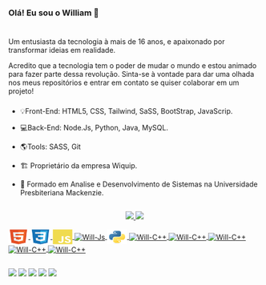 ### Olá! Eu sou o William 👋 <h1>

 <p>Um entusiasta da tecnologia à mais de 16 anos, e apaixonado por transformar ideias em realidade. </p>
 <p></p>Acredito que a tecnologia tem o poder de mudar o mundo e estou animado para fazer parte dessa revolução.
 Sinta-se à vontade para dar uma olhada nos meus repositórios e entrar em contato se quiser colaborar em um projeto!</p>

 ###
  
- 💡Front-End: HTML5, CSS, Tailwind, SaSS, BootStrap, JavaScrip.
- 💻Back-End: Node.Js, Python, Java, MySQL.
- 🌎Tools: SASS, Git
- 🏗 Proprietário da empresa Wiquip.
- 🚀 Formado em Analise e Desenvolvimento de Sistemas na Universidade Presbiteriana Mackenzie.

  ##
  
<div align="center">
  <a href="https://github.com/gellesch">
  <img height="180em" src="https://github-readme-stats.vercel.app/api?username=gellesch&show_icons=true&theme=dark&include_all_commits=true&count_private=true"/>
  <img height="180em" src="https://github-readme-stats.vercel.app/api/top-langs/?username=gellesch&layout=compact&langs_count=7&theme=dark"/>
</div>
  <div style="display: inline_block"><br>
  <img align="center" alt="Will-HTML" height="30" width="40" src="https://raw.githubusercontent.com/devicons/devicon/master/icons/html5/html5-original.svg">
  <img align="center" alt="Will-CSS" height="30" width="40" src="https://raw.githubusercontent.com/devicons/devicon/master/icons/css3/css3-original.svg">
  <img align="center" alt="Will-Js" height="30" width="40" src="https://raw.githubusercontent.com/devicons/devicon/master/icons/javascript/javascript-plain.svg">
  <img align="center" alt="Will-Js" height="30" width="40" src="https://cdn.jsdelivr.net/gh/devicons/devicon/icons/nodejs/nodejs-original.svg">
  <img align="center" alt="Will-Python" height="30" width="40" src="https://raw.githubusercontent.com/devicons/devicon/master/icons/python/python-original.svg">
  <img align="center" alt="Will-C++" height="30" width="60" src="https://cdn.jsdelivr.net/gh/devicons/devicon/icons/java/java-original.svg">
  <img align="center" alt="Will-C++" height="30" width="60" src="https://cdn.jsdelivr.net/gh/devicons/devicon/icons/cplusplus/cplusplus-plain.svg">
  <img align="center" alt="Will-C++" height="30" width="60" src="https://cdn.jsdelivr.net/gh/devicons/devicon/icons/git/git-original.svg">
  <img align="center" alt="Will-C++" height="30" width="60" src="https://cdn.jsdelivr.net/gh/devicons/devicon/icons/linux/linux-original.svg">
  <img align="center" alt="Will-C++" height="50" width="60" src="https://cdn.jsdelivr.net/gh/devicons/devicon/icons/mysql/mysql-original-wordmark.svg">
</div>
    
  ##
 
<div> 
  <a href="https://www.instagram.com/william_gellesch/" target="_blank"><img src="https://img.shields.io/badge/-Instagram-%23E4405F?style=for-the-badge&logo=instagram&logoColor=white" target="_blank"></a>
 <a href="https://discord.com/channels/@WillGellesch" target="_blank"><img src="https://img.shields.io/badge/Discord-7289DA?style=for-the-badge&logo=discord&logoColor=white" target="_blank"></a> 
  <a href = "mailto:william.metal@gmail.com"><img src="https://img.shields.io/badge/-Gmail-%23333?style=for-the-badge&logo=gmail&logoColor=white" target="_blank"></a>
  <a href="https://www.linkedin.com/in/william-carniel-gellesch-03854899/" target="_blank"><img src="https://img.shields.io/badge/-LinkedIn-%230077B5?style=for-the-badge&logo=linkedin&logoColor=white" target="_blank"></a> 
  <a href = "https://music.youtube.com/playlist?list=PLyOBMZyGLDIMuI8ARKPcifNg0dJD2ogXQ&feature=share"><img src="https://img.shields.io/badge/YouTube_Music-FF0000?style=for-the-badge&logo=youtube-music&logoColor=white"></a>
  </div>
